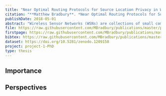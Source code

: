 ```yaml
---
title: "Near Optimal Routing Protocols for Source Location Privacy in Wireless Sensor Networks: Modelling, Design and Evaluation"
citation: "**Matthew Bradbury**. *Near Optimal Routing Protocols for Source Location Privacy in Wireless Sensor Networks: Modelling, Design and Evaluation*. PhD thesis, University of Warwick, Coventry, UK, May 2018. URL: <http://wrap.warwick.ac.uk/115772>."
publishDate: 2018-05-01
abstract: "Wireless Sensor Networks (WSNs) are collections of small computing devices that are used to monitor valuable assets such as endangered animals. As WSNs communicate wirelessly they leak information to malicious eavesdroppers. When monitoring assets it is important to provide Source Location Privacy (SLP), where the location of the message source must be kept hidden. Many SLP protocols have been developed by designing a protocol using intuition before evaluating its performance. However, this does not provide insight into how to develop optimal approaches. This thesis will present an alternate approach where the SLP problem is modelled using different techniques to give an optimal output. However, as this optimal output is typically for a restricted scenario, algorithms that trade optimality for generality are subsequently designed. Four main contributions are presented. First, an analysis is performed based on entropy and divergence to gain insight into how to reduce the information an attacker gains via the use of competing paths, and ways to compare the information loss of arbitrary routing protocols. Secondly, the SLP problem is modelled using Integer Linear Programming. The model result guides the design of a generic protocol called ILPRouting that groups messages together to reduce the moves an attacker makes. Thirdly, a timing analysis of when events occur is used to dynamically determine fake source parameters for the Dynamic and DynamicSPR algorithms. These fake sources lure the attacker to their location instead of the real source. Finally, the first SLP-aware duty cycle is investigated, and implemented for DynamicSPR to make it more energy efficient. These techniques are evaluated through simulations and deployments on WSN testbeds to demonstrate their effectiveness."
file: https://raw.githubusercontent.com/MBradbury/publications/master/papers/Thesis.pdf
firstpage: https://raw.githubusercontent.com/MBradbury/publications/master/firstpages/Thesis.svg
bibtex: https://raw.githubusercontent.com/MBradbury/publications/master/bibtex/Bradbury_2018_NearOptimalRouting.bib
dataset: https://doi.org/10.5281/zenodo.1209158
project: project-1-PhD
type: thesis
---
```


<!-- readmore -->

## Importance

## Perspectives


